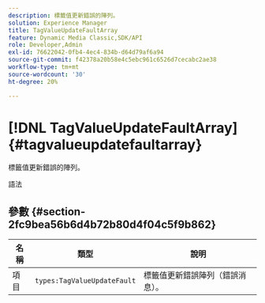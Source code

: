 ```yaml
---
description: 標籤值更新錯誤的陣列。
solution: Experience Manager
title: TagValueUpdateFaultArray
feature: Dynamic Media Classic,SDK/API
role: Developer,Admin
exl-id: 76622042-0fb4-4ec4-834b-d64d79af6a94
source-git-commit: f42378a20b58e4c5ebc961c6526d7cecabc2ae38
workflow-type: tm+mt
source-wordcount: '30'
ht-degree: 20%

---
```


# [!DNL TagValueUpdateFaultArray]{#tagvalueupdatefaultarray}

標籤值更新錯誤的陣列。

語法

## 參數 {#section-2fc9bea56b6d4b72b80d4f04c5f9b862}

| 名稱 | 類型 | 說明 |
|---|---|---|
| 項目 | `types:TagValueUpdateFault` | 標籤值更新錯誤陣列（錯誤消息）。 |
